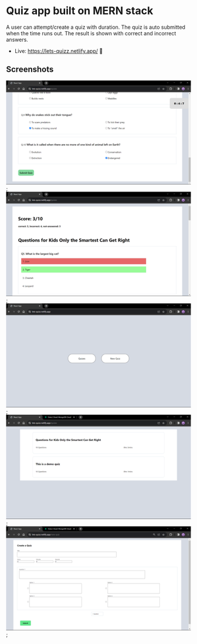 
# Quiz app built on MERN stack



A user can attempt/create a quiz with duration. The quiz is auto submitted when the time runs out.
The result is shown with correct and incorrect answers.

- Live: https://lets-quizz.netlify.app/ 🔗


## Screenshots

![App Screenshot](/frontend/static/ss/Screenshot%20(101).png);
![App Screenshot](/frontend/static/ss/Screenshot%20(102).png);
![App Screenshot](/frontend/static/ss/Screenshot%20(103).png);
![App Screenshot](/frontend/static/ss/Screenshot%20(104).png);
![App Screenshot](/frontend/static/ss/Screenshot%20(105).png);

